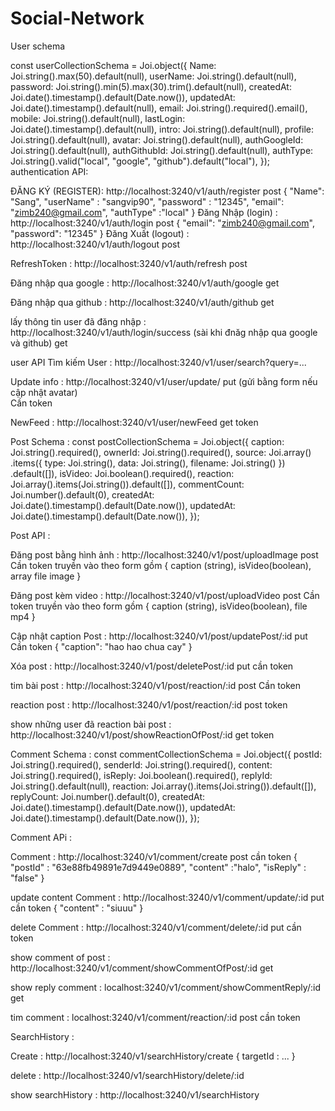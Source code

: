 # Social-Network

User schema

const userCollectionSchema = Joi.object({
Name: Joi.string().max(50).default(null),
userName: Joi.string().default(null),
password: Joi.string().min(5).max(30).trim().default(null),
createdAt: Joi.date().timestamp().default(Date.now()),
updatedAt: Joi.date().timestamp().default(null),
email: Joi.string().required().email(),
mobile: Joi.string().default(null),
lastLogin: Joi.date().timestamp().default(null),
intro: Joi.string().default(null),
profile: Joi.string().default(null),
avatar: Joi.string().default(null),
authGoogleId: Joi.string().default(null),
authGithubId: Joi.string().default(null),
authType: Joi.string().valid("local", "google", "github").default("local"),
});
authentication API:

ĐĂNG KÝ (REGISTER): http://localhost:3240/v1/auth/register post
{
"Name": "Sang",
"userName" : "sangvip90",
"password" : "12345",
"email": "zimb240@gmail.com",
"authType" :"local"
}
Đăng Nhập (login) : http://localhost:3240/v1/auth/login post
{
"email": "zimb240@gmail.com",
"password": "12345"
}
Đăng Xuất (logout) : http://localhost:3240/v1/auth/logout post

RefreshToken : http://localhost:3240/v1/auth/refresh post

Đăng nhập qua google : http://localhost:3240/v1/auth/google get

Đăng nhập qua github : http://localhost:3240/v1/auth/github get

lấy thông tin user đã đăng nhập : http://localhost:3240/v1/auth/login/success (sài khi đnăg nhập qua google và github) get

user API
Tìm kiếm User : http://localhost:3240/v1/user/search?query=...

Update info : http://localhost:3240/v1/user/update/ put (gửi bằng form nếu cập nhật avatar)  
Cần token

NewFeed : http://localhost:3240/v1/user/newFeed get
token

Post Schema :
const postCollectionSchema = Joi.object({
caption: Joi.string().required(),
ownerId: Joi.string().required(),
source: Joi.array()
.items({ type: Joi.string(), data: Joi.string(), filename: Joi.string() })
.default([]),
isVideo: Joi.boolean().required(),
reaction: Joi.array().items(Joi.string()).default([]),
commentCount: Joi.number().default(0),
createdAt: Joi.date().timestamp().default(Date.now()),
updatedAt: Joi.date().timestamp().default(Date.now()),
});

Post API :

Đăng post bằng hình ảnh : http://localhost:3240/v1/post/uploadImage post
Cần token
truyền vào theo form gồm
{
caption (string),
isVideo(boolean),
array file image
}

Đăng post kèm video : http://localhost:3240/v1/post/uploadVideo post
Cần token
truyền vào theo form gồm
{
caption (string),
isVideo(boolean),
file mp4
}

Cập nhật caption Post : http://localhost:3240/v1/post/updatePost/:id put
Cần token
{
"caption": "hao hao chua cay"
}

Xóa post : http://localhost:3240/v1/post/deletePost/:id put
cần token

tim bài post : http://localhost:3240/v1/post/reaction/:id post
Cần token

reaction post : http://localhost:3240/v1/post/reaction/:id post
token

show những user đã reaction bài post : http://localhost:3240/v1/post/showReactionOfPost/:id get
token

Comment Schema :
const commentCollectionSchema = Joi.object({
postId: Joi.string().required(),
senderId: Joi.string().required(),
content: Joi.string().required(),
isReply: Joi.boolean().required(),
replyId: Joi.string().default(null),
reaction: Joi.array().items(Joi.string()).default([]),
replyCount: Joi.number().default(0),
createdAt: Joi.date().timestamp().default(Date.now()),
updatedAt: Joi.date().timestamp().default(Date.now()),
});

Comment APi :

Comment : http://localhost:3240/v1/comment/create post
cần token
{
"postId" : "63e88fb49891e7d9449e0889",
"content" :"halo",
"isReply" : "false"
}

update content Comment : http://localhost:3240/v1/comment/update/:id put
cần token
{
"content" : "siuuu"
}

delete Comment : http://localhost:3240/v1/comment/delete/:id put
cần token

show comment of post : http://localhost:3240/v1/comment/showCommentOfPost/:id get

show reply comment : localhost:3240/v1/comment/showCommentReply/:id get

tim comment : localhost:3240/v1/comment/reaction/:id post
cần token

SearchHistory :

Create : http://localhost:3240/v1/searchHistory/create
{
targetId : ...
}

delete : http://localhost:3240/v1/searchHistory/delete/:id

show searchHistory : http://localhost:3240/v1/searchHistory
